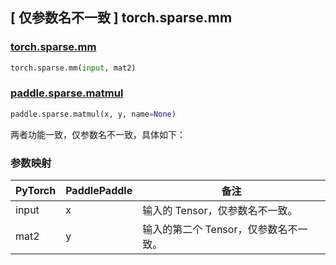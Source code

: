 ## [ 仅参数名不一致 ] torch.sparse.mm

### [torch.sparse.mm](https://pytorch.org/docs/stable/generated/torch.sparse.mm.html?highlight=torch+sparse+mm#torch.sparse.mm)

```python
torch.sparse.mm(input, mat2)
```

### [paddle.sparse.matmul](https://www.paddlepaddle.org.cn/documentation/docs/zh/develop/api/paddle/sparse/matmul_cn.html)

```python
paddle.sparse.matmul(x, y, name=None)
```

两者功能一致，仅参数名不一致，具体如下：

### 参数映射

 |PyTorch |  PaddlePaddle |  备注|
 |--------|  ------------- | ------|
 |input | x|         输入的 Tensor，仅参数名不一致。|
 |mat2   |      y   |输入的第二个 Tensor，仅参数名不一致。|
